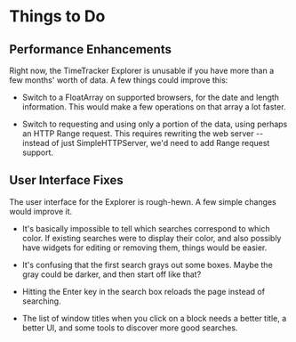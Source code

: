 
Things to Do
============

Performance Enhancements
------------------------

Right now, the TimeTracker Explorer is unusable if you have more than a few months' worth of data.  A few things could improve this:

 + Switch to a FloatArray on supported browsers, for the date and length information.  This would make a few operations on that array a lot faster.
 
 + Switch to requesting and using only a portion of the data, using perhaps an HTTP Range request.  This requires rewriting the web server -- instead of just SimpleHTTPServer, we'd need to add Range request support.

User Interface Fixes
--------------------

The user interface for the Explorer is rough-hewn.  A few simple changes would improve it.

 + It's basically impossible to tell which searches correspond to which color.  If existing searches were to display their color, and also possibly have widgets for editing or removing them, things would be easier.
 
 + It's confusing that the first search grays out some boxes.  Maybe the gray could be darker, and then start off like that?
 
 + Hitting the Enter key in the search box reloads the page instead of searching.

 + The list of window titles when you click on a block needs a better title, a better UI, and some tools to discover more good searches.
